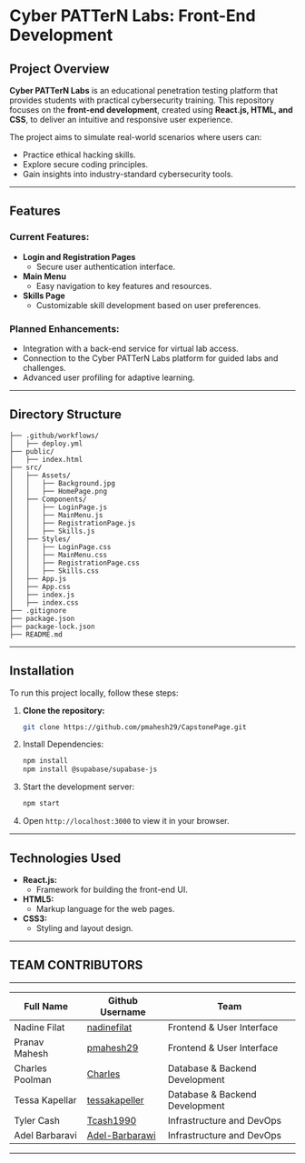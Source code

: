 # Cyber PATTerN Labs: Front-End Development

## Project Overview

**Cyber PATTerN Labs** is an educational penetration testing platform that provides students with practical cybersecurity training. This repository focuses on the **front-end development**, created using **React.js, HTML, and CSS**, to deliver an intuitive and responsive user experience.

The project aims to simulate real-world scenarios where users can:
- Practice ethical hacking skills.
- Explore secure coding principles.
- Gain insights into industry-standard cybersecurity tools.

---

## Features

### Current Features:
- **Login and Registration Pages**
  - Secure user authentication interface.
- **Main Menu**
  - Easy navigation to key features and resources.
- **Skills Page**
  - Customizable skill development based on user preferences.

### Planned Enhancements:
- Integration with a back-end service for virtual lab access.
- Connection to the Cyber PATTerN Labs platform for guided labs and challenges.
- Advanced user profiling for adaptive learning.

---

## Directory Structure
```CAPSTONE_FRONTEND/
├── .github/workflows/
│   ├── deploy.yml
├── public/
│   ├── index.html
├── src/
│   ├── Assets/
│   │   ├── Background.jpg
│   │   ├── HomePage.png
│   ├── Components/
│   │   ├── LoginPage.js
│   │   ├── MainMenu.js
│   │   ├── RegistrationPage.js
│   │   ├── Skills.js
│   ├── Styles/
│   │   ├── LoginPage.css
│   │   ├── MainMenu.css
│   │   ├── RegistrationPage.css
│   │   ├── Skills.css
│   ├── App.js
│   ├── App.css
│   ├── index.js
│   ├── index.css
├── .gitignore
├── package.json
├── package-lock.json
├── README.md
```


---

## Installation

To run this project locally, follow these steps:

1. **Clone the repository:**
   ```bash
   git clone https://github.com/pmahesh29/CapstonePage.git
2. Install Dependencies:
   ```bash
   npm install
   npm install @supabase/supabase-js
3. Start the development server:
   ```bash
   npm start
4. Open `http://localhost:3000` to view it in your browser.

---

## Technologies Used
- **React.js:**
  - Framework for building the front-end UI.
- **HTML5:**
  - Markup language for the web pages.
- **CSS3:**
  - Styling and layout design.

---
## TEAM CONTRIBUTORS
-------------------------------------
|  Full Name       | Github Username |  Team|
|------------------|-----------------| -----------------|
|Nadine Filat      |   [nadinefilat](https://github.com/nadinefilat)     |Frontend & User Interface |
|Pranav Mahesh     |   [pmahesh29](https://github.com/pmahesh29)         |Frontend & User Interface |
|Charles Poolman   |   [Charles](https://github.com/username)               |Database & Backend Development |
|Tessa Kapellar    |   [tessakapeller](https://github.com/tessakapeller)|Database & Backend Development |
|Tyler Cash        |   [Tcash1990](https://github.com/Tcash1990)         | Infrastructure and DevOps |
|Adel Barbaravi    |   [Adel-Barbarawi](https://github.com/Adel-Barbarawi) | Infrastructure and DevOps |
------------------------------------------------------------------------

